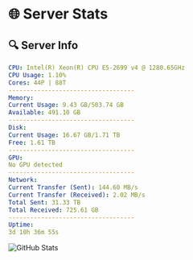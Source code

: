 # 🌐 Server Stats
## 🔍 Server Info
```yaml
CPU: Intel(R) Xeon(R) CPU E5-2699 v4 @ 1280.65GHz
CPU Usage: 1.10%
Cores: 44P | 88T
-----------------------------------
Memory:
Current Usage: 9.43 GB/503.74 GB
Available: 491.10 GB
-----------------------------------
Disk:
Current Usage: 16.67 GB/1.71 TB
Free: 1.61 TB
-----------------------------------
GPU:
No GPU detected
-----------------------------------
Network:
Current Transfer (Sent): 144.60 MB/s
Current Transfer (Received): 2.02 MB/s
Total Sent: 31.33 TB
Total Received: 725.61 GB
-----------------------------------
Uptime:
3d 10h 36m 55s
```
![GitHub Stats](https://img.shields.io/badge/Updated-2025-02-11_09:20:13-blue)